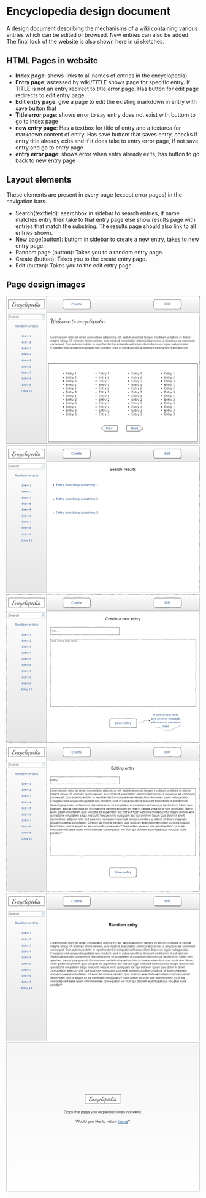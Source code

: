 
# Encyclopedia design document

A design document describing the mechanisms of a wiki containing various entries which can be edited or browsed. New entries can also be added. The final look of the website is also shown here in ui sketches.


## HTML Pages in website

* **Index page**: shows links to all names of entries in the encyclopedia) 
* **Entry page**: ascessed by wiki/TITLE shows page for specific entry. If TITLE is not an entry redirect to title error page. Has button for edit page redirects to edit entry page.
* **Edit entry page**: give a page to edit the existing markdown in entry with save button that
* **Title error page**: shows error to say entry does not exist with buttom to go to index page
* **new entry page**: Has a textbox for title of entry and a textarea for markdown content of entry. Has save buttom that saves entry, checks if entry title already exits and if it does take to entry error page, if not save entry and go to entry page
* **entry error page**: shows error when entry already exits, has button to go back to new entry page

## Layout elements

These elements are present in every page (except error pages) in the navigation bars.

* Search(textfield): searchbox in sidebar to search entries, if name matches entry then take to that entry page else show results page with entries that match the substring. The results page should also link to all entries shown.
* New page(button): buttom in sidebar to create a new entry, takes to new entry page.
* Random page (button): Takes you to a random entry page.
* Create (button): Takes you to the create entry page.
* Edit (button): Takes you to the edit entry page.
## Page design images

![homepage](images/homepage_wiki.jpg?raw=true "homepage")
![search page](images/search_page.jpg?raw=true "search page")
![create entry](images/create_entry.jpg?raw=true "create entry")
![edit entry](images/edit_entry.jpg?raw=true "edit entry")
![entry page](images/entry_page.jpg?raw=true "entry page")
![error page](images/error_page.jpg?raw=true "error page")

